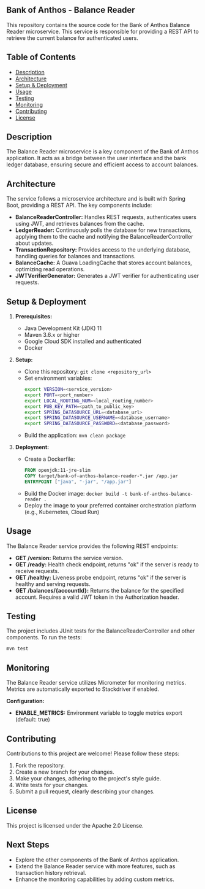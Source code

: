 ## Bank of Anthos - Balance Reader

This repository contains the source code for the Bank of Anthos Balance Reader microservice. This service is responsible for providing a REST API to retrieve the current balance for authenticated users.

## Table of Contents

- [Description](#description)
- [Architecture](#architecture)
- [Setup & Deployment](#setup--deployment)
- [Usage](#usage)
- [Testing](#testing)
- [Monitoring](#monitoring)
- [Contributing](#contributing)
- [License](#license)

## Description

The Balance Reader microservice is a key component of the Bank of Anthos application. It acts as a bridge between the user interface and the bank ledger database, ensuring secure and efficient access to account balances.

## Architecture

The service follows a microservice architecture and is built with Spring Boot, providing a REST API. The key components include:

* **BalanceReaderController:** Handles REST requests, authenticates users using JWT, and retrieves balances from the cache.
* **LedgerReader:** Continuously polls the database for new transactions, applying them to the cache and notifying the BalanceReaderController about updates.
* **TransactionRepository:** Provides access to the underlying database, handling queries for balances and transactions.
* **BalanceCache:** A Guava LoadingCache that stores account balances, optimizing read operations.
* **JWTVerifierGenerator:** Generates a JWT verifier for authenticating user requests.

## Setup & Deployment

1. **Prerequisites:**
   - Java Development Kit (JDK) 11
   - Maven 3.6.x or higher
   - Google Cloud SDK installed and authenticated
   - Docker

2. **Setup:**
   - Clone this repository: `git clone <repository_url>`
   - Set environment variables:
     ```bash
     export VERSION=<service_version>
     export PORT=<port_number>
     export LOCAL_ROUTING_NUM=<local_routing_number>
     export PUB_KEY_PATH=<path_to_public_key>
     export SPRING_DATASOURCE_URL=<database_url>
     export SPRING_DATASOURCE_USERNAME=<database_username>
     export SPRING_DATASOURCE_PASSWORD=<database_password>
     ```
   - Build the application: `mvn clean package`

3. **Deployment:**
   - Create a Dockerfile:
     ```dockerfile
     FROM openjdk:11-jre-slim
     COPY target/bank-of-anthos-balance-reader-*.jar /app.jar
     ENTRYPOINT ["java", "-jar", "/app.jar"]
     ```
   - Build the Docker image: `docker build -t bank-of-anthos-balance-reader .`
   - Deploy the image to your preferred container orchestration platform (e.g., Kubernetes, Cloud Run)

## Usage

The Balance Reader service provides the following REST endpoints:

* **GET /version:** Returns the service version.
* **GET /ready:** Health check endpoint, returns "ok" if the server is ready to receive requests.
* **GET /healthy:** Liveness probe endpoint, returns "ok" if the server is healthy and serving requests.
* **GET /balances/{accountId}:** Returns the balance for the specified account. Requires a valid JWT token in the Authorization header.

## Testing

The project includes JUnit tests for the BalanceReaderController and other components. To run the tests:

```bash
mvn test
```

## Monitoring

The Balance Reader service utilizes Micrometer for monitoring metrics. Metrics are automatically exported to Stackdriver if enabled.

**Configuration:**

- **ENABLE_METRICS:** Environment variable to toggle metrics export (default: true)

## Contributing

Contributions to this project are welcome! Please follow these steps:

1. Fork the repository.
2. Create a new branch for your changes.
3. Make your changes, adhering to the project's style guide.
4. Write tests for your changes.
5. Submit a pull request, clearly describing your changes.

## License

This project is licensed under the Apache 2.0 License.

##  Next Steps

- Explore the other components of the Bank of Anthos application.
- Extend the Balance Reader service with more features, such as transaction history retrieval.
- Enhance the monitoring capabilities by adding custom metrics.
